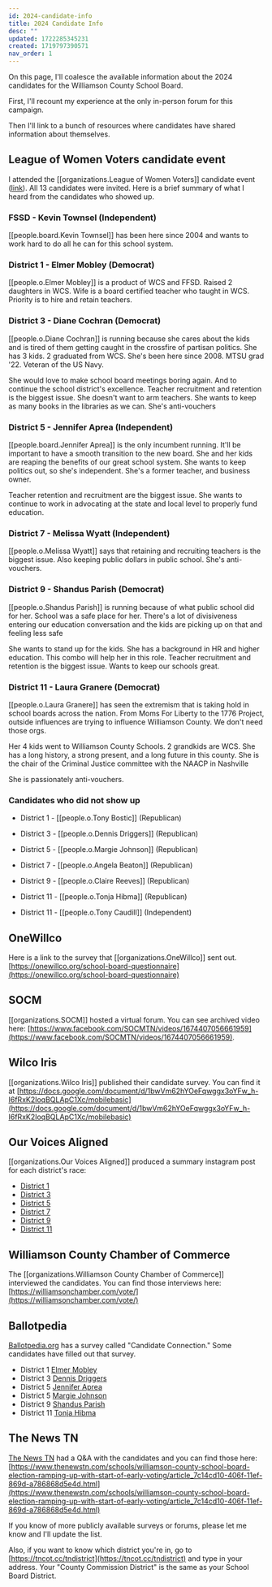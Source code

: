 ```yaml
---
id: 2024-candidate-info
title: 2024 Candidate Info
desc: ""
updated: 1722285345231
created: 1719797390571
nav_order: 1
---
```


On this page, I'll coalesce the available information about the 2024 candidates for the Williamson County School Board.

First, I'll recount my experience at the only in-person forum for this campaign.

Then I'll link to a bunch of resources where candidates have shared information about themselves.

## League of Women Voters candidate event

I attended the [[organizations.League of Women Voters]] candidate event ([link](https://my.lwv.org/tennessee/williamson-county/event/meet-school-board-candidates-event)). All 13 candidates were invited. Here is a brief summary of what I heard from the candidates who showed up.

### FSSD - Kevin Townsel (Independent)

[[people.board.Kevin Townsel]] has been here since 2004 and wants to work hard to do all he can for this school system.

### District 1 - Elmer Mobley (Democrat)

[[people.o.Elmer Mobley]] is a product of WCS and FFSD. Raised 2 daughters in WCS. Wife is a board certified teacher who taught in WCS. Priority is to hire and retain teachers.

### District 3 - Diane Cochran (Democrat)

[[people.o.Diane Cochran]] is running because she cares about the kids and is tired of them getting caught in the crossfire of partisan politics. She has 3 kids. 2 graduated from WCS. She's been here since 2008. MTSU grad '22. Veteran of the US Navy.

She would love to make school board meetings boring again. And to continue the school district's excellence. Teacher recruitment and retention is the biggest issue. She doesn't want to arm teachers. She wants to keep as many books in the libraries as we can. She's anti-vouchers

### District 5 - Jennifer Aprea (Independent)

[[people.board.Jennifer Aprea]] is the only incumbent running. It'll be important to have a smooth transition to the new board. She and her kids are reaping the benefits of our great school system. She wants to keep politics out, so she's independent. She's a former teacher, and business owner.

Teacher retention and recruitment are the biggest issue. She wants to continue to work in advocating at the state and local level to properly fund education.

### District 7 - Melissa Wyatt (Independent)

[[people.o.Melissa Wyatt]] says that retaining and recruiting teachers is the biggest issue. Also keeping public dollars in public school. She's anti-vouchers.

### District 9 - Shandus Parish (Democrat)

[[people.o.Shandus Parish]] is running because of what public school did for her. School was a safe place for her. There's a lot of divisiveness entering our education conversation and the kids are picking up on that and feeling less safe

She wants to stand up for the kids. She has a background in HR and higher education. This combo will help her in this role. Teacher recruitment and retention is the biggest issue. Wants to keep our schools great.

### District 11 - Laura Granere (Democrat)

[[people.o.Laura Granere]] has seen the extremism that is taking hold in school boards across the nation. From Moms For Liberty to the 1776 Project, outside influences are trying to influence Williamson County. We don't need those orgs.

Her 4 kids went to Williamson County Schools. 2 grandkids are WCS. She has a long history, a strong present, and a long future in this county. She is the chair of the Criminal Justice committee with the NAACP in Nashville

She is passionately anti-vouchers.

### Candidates who did not show up

- District 1 - [[people.o.Tony Bostic]] (Republican)

- District 3 - [[people.o.Dennis Driggers]] (Republican)

- District 5 - [[people.o.Margie Johnson]] (Republican)

- District 7 - [[people.o.Angela Beaton]] (Republican)

- District 9 - [[people.o.Claire Reeves]] (Republican)

- District 11 - [[people.o.Tonja Hibma]] (Republican)

- District 11 - [[people.o.Tony Caudill]] (Independent)

## OneWillco

Here is a link to the survey that [[organizations.OneWillco]] sent out. [https://onewillco.org/school-board-questionnaire](https://onewillco.org/school-board-questionnaire)

## SOCM

[[organizations.SOCM]] hosted a virtual forum. You can see archived video here: [https://www.facebook.com/SOCMTN/videos/1674407056661959](https://www.facebook.com/SOCMTN/videos/1674407056661959).

## Wilco Iris

[[organizations.Wilco Iris]] published their candidate survey. You can find it at [https://docs.google.com/document/d/1bwVm62hYOeFqwggx3oYFw_h-I6fRxK2IoqBQLApC1Xc/mobilebasic](https://docs.google.com/document/d/1bwVm62hYOeFqwggx3oYFw_h-I6fRxK2IoqBQLApC1Xc/mobilebasic)

## Our Voices Aligned

[[organizations.Our Voices Aligned]] produced a summary instagram post for each district's race:

- [District 1](https://www.instagram.com/p/C8fZ_1BBVRb)
- [District 3](https://www.instagram.com/p/C8hcHRnOoX-)
- [District 5](https://www.instagram.com/p/C8jydU0OjGY)
- [District 7](https://www.instagram.com/p/C8meI4hOobw)
- [District 9](https://www.instagram.com/p/C8o-Z1oO6Qr)
- [District 11](https://www.instagram.com/p/C8roY_cuQlm)

## Williamson County Chamber of Commerce

The [[organizations.Williamson County Chamber of Commerce]] interviewed the candidates. You can find those interviews here: [https://williamsonchamber.com/vote/](https://williamsonchamber.com/vote/)

## Ballotpedia

[Ballotpedia.org](https://ballotpedia.org) has a survey called "Candidate Connection." Some candidates have filled out that survey.

- District 1 [Elmer Mobley](https://ballotpedia.org/Elmer_Mobley#Campaign_themes)
- District 3 [Dennis Driggers](https://ballotpedia.org/Dennis_Driggers#Campaign_themes)
- District 5 [Jennifer Aprea](https://ballotpedia.org/Jennifer_Aprea#Campaign_themes)
- District 5 [Margie Johnson](https://ballotpedia.org/Margie_Johnson#Campaign_themes)
- District 9 [Shandus Parish](https://ballotpedia.org/Shandus_Parish#Campaign_themes)
- District 11 [Tonja Hibma](https://ballotpedia.org/Tonja_Hibma#Campaign_themes)

## The News TN

[The News TN](https://thenewstn.com) had a Q&A with the candidates and you can find those here: [https://www.thenewstn.com/schools/williamson-county-school-board-election-ramping-up-with-start-of-early-voting/article_7c14cd10-406f-11ef-869d-a786868d5e4d.html](https://www.thenewstn.com/schools/williamson-county-school-board-election-ramping-up-with-start-of-early-voting/article_7c14cd10-406f-11ef-869d-a786868d5e4d.html)

If you know of more publicly available surveys or forums, please let me know and I'll update the list.

Also, if you want to know which district you're in, go to [https://tncot.cc/tndistrict](https://tncot.cc/tndistrict) and type in your address. Your "County Commission District" is the same as your School Board District.
